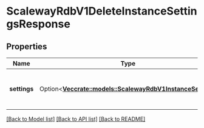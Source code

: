 # ScalewayRdbV1DeleteInstanceSettingsResponse

## Properties

Name | Type | Description | Notes
------------ | ------------- | ------------- | -------------
**settings** | Option<[**Vec<crate::models::ScalewayRdbV1InstanceSetting>**](scaleway.rdb.v1.InstanceSetting.md)> | Settings names to delete from the instance | [optional]

[[Back to Model list]](../README.md#documentation-for-models) [[Back to API list]](../README.md#documentation-for-api-endpoints) [[Back to README]](../README.md)


